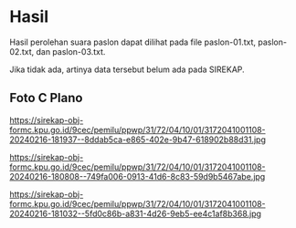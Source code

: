# Hasil

Hasil perolehan suara paslon dapat dilihat pada file paslon-01.txt, paslon-02.txt, dan paslon-03.txt.

Jika tidak ada, artinya data tersebut belum ada pada SIREKAP.

## Foto C Plano

https://sirekap-obj-formc.kpu.go.id/9cec/pemilu/ppwp/31/72/04/10/01/3172041001108-20240216-181937--8ddab5ca-e865-402e-9b47-618902b88d31.jpg

https://sirekap-obj-formc.kpu.go.id/9cec/pemilu/ppwp/31/72/04/10/01/3172041001108-20240216-180808--749fa006-0913-41d6-8c83-59d9b5467abe.jpg

https://sirekap-obj-formc.kpu.go.id/9cec/pemilu/ppwp/31/72/04/10/01/3172041001108-20240216-181032--5fd0c86b-a831-4d26-9eb5-ee4c1af8b368.jpg
